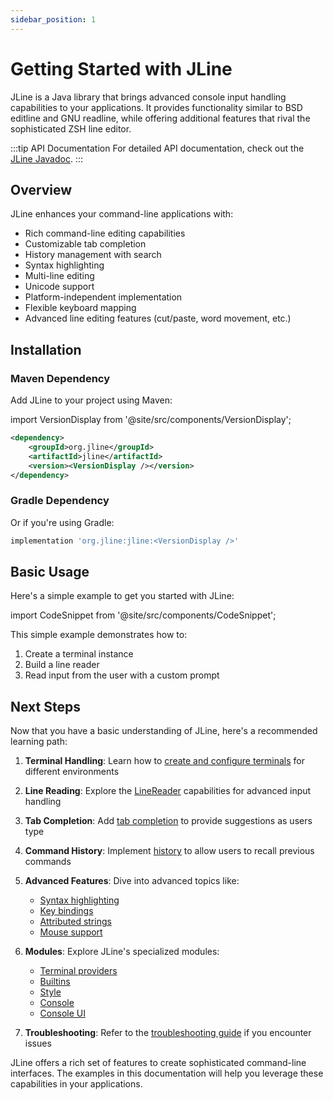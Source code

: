 ```yaml
---
sidebar_position: 1
---
```


# Getting Started with JLine

JLine is a Java library that brings advanced console input handling capabilities to your applications. It provides functionality similar to BSD editline and GNU readline, while offering additional features that rival the sophisticated ZSH line editor.

:::tip API Documentation
For detailed API documentation, check out the [JLine Javadoc](/javadoc).
:::

## Overview

JLine enhances your command-line applications with:

- Rich command-line editing capabilities
- Customizable tab completion
- History management with search
- Syntax highlighting
- Multi-line editing
- Unicode support
- Platform-independent implementation
- Flexible keyboard mapping
- Advanced line editing features (cut/paste, word movement, etc.)

## Installation

### Maven Dependency

Add JLine to your project using Maven:

import VersionDisplay from '@site/src/components/VersionDisplay';

```xml
<dependency>
    <groupId>org.jline</groupId>
    <artifactId>jline</artifactId>
    <version><VersionDisplay /></version>
</dependency>
```

### Gradle Dependency

Or if you're using Gradle:

```groovy
implementation 'org.jline:jline:<VersionDisplay />'
```

## Basic Usage

Here's a simple example to get you started with JLine:

import CodeSnippet from '@site/src/components/CodeSnippet';

<CodeSnippet name="JLineExample" />

This simple example demonstrates how to:

1. Create a terminal instance
2. Build a line reader
3. Read input from the user with a custom prompt

## Next Steps

Now that you have a basic understanding of JLine, here's a recommended learning path:

1. **Terminal Handling**: Learn how to [create and configure terminals](./terminal.md) for different environments

2. **Line Reading**: Explore the [LineReader](./line-reader.md) capabilities for advanced input handling

3. **Tab Completion**: Add [tab completion](./tab-completion.md) to provide suggestions as users type

4. **Command History**: Implement [history](./history.md) to allow users to recall previous commands

5. **Advanced Features**: Dive into advanced topics like:
   - [Syntax highlighting](./advanced/syntax-highlighting.md)
   - [Key bindings](./advanced/key-bindings.md)
   - [Attributed strings](./advanced/attributed-strings.md)
   - [Mouse support](./advanced/mouse-support.md)

6. **Modules**: Explore JLine's specialized modules:
   - [Terminal providers](./modules/terminal-providers.md)
   - [Builtins](./modules/builtins.md)
   - [Style](./modules/style.md)
   - [Console](./modules/console.md)
   - [Console UI](./modules/console-ui.md)

7. **Troubleshooting**: Refer to the [troubleshooting guide](./troubleshooting.md) if you encounter issues

JLine offers a rich set of features to create sophisticated command-line interfaces. The examples in this documentation will help you leverage these capabilities in your applications.
